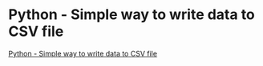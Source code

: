 # Python - Simple way to write data to CSV file
[Python - Simple way to write data to CSV file](https://aiwithcloud.com/2022/09/15/python___simple_way_to_write_data_to_csv_file/)